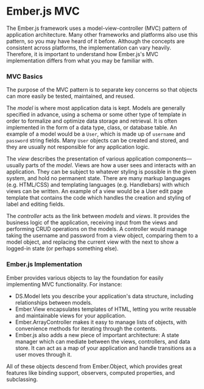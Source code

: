 # Ember.js MVC

The Ember.js framework uses a model-view-controller (MVC) pattern of application architecture. Many other frameworks and platforms also use this pattern, so you may have heard of it before. Although the concepts are consistent across platforms, the implementation can vary heavily. Therefore, it is important to understand how Ember.js's MVC implementation differs from what you may be familiar with.

### MVC Basics

The purpose of the MVC pattern is to separate key concerns so that objects can more easily be tested, maintained, and reused.

The *model* is where most application data is kept. Models are generally specified in advance, using a schema or some other type of template in order to formalize and optimize data storage and retrieval. It is often implemented in the form of a data type, class, or database table. An example of a model would be a `User`, which is made up of `username` and `password` string fields. Many `User` objects can be created and stored, and they are usually not responsible for any application logic.

The *view* describes the presentation of various application components&mdash;usually parts of the *model*. Views are how a user sees and interacts with an application. They can be subject to whatever styling is possible in the given system, and hold no permanent state. There are many markup languages (e.g. HTML/CSS) and templating languages (e.g. Handlebars) with which views can be written. An example of a view would be a User edit page template that contains the code which handles the creation and styling of label and editing fields.

The *controller* acts as the link between *models* and *views*. It provides the business logic of the application, receiving input from the views and performing CRUD operations on the models. A controller would manage taking the username and password from a view object, comparing them to a model object, and replacing the current view with the next to show a logged-in state (or perhaps something else).


### Ember.js Implementation

Ember provides various objects to lay the foundation for easily implementing MVC functionality. For instance:

* DS.Model lets you describe your application's data structure, including relationships between models.
* Ember.View encapsulates templates of HTML, letting you write reusable and maintainable views for your application.
* Ember.ArrayController makes it easy to manage lists of objects, with convenience methods for iterating through the contents.
* Ember.js also adds a new piece of important architecture: A state manager which can mediate between the views, controllers, and data store. It can act as a map of your application and handle transitions as a user moves through it.

All of these objects descend from Ember.Object, which provides great features like binding support, observers, computed properties, and subclassing.



